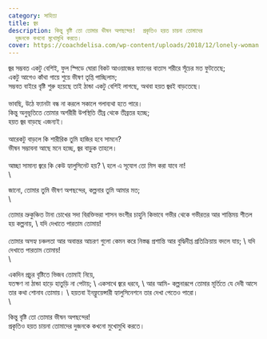 ```yaml
---
category: সাহিত্য
title: জ্বর
description: কিন্তু বৃষ্টি তো তোমার ভীষন অপছন্দের!  প্রকৃতিও হয়ত চায়না তোমাদের
  দুজনকে কখনো মুখোমুখি করতে।
cover: https://coachdelisa.com/wp-content/uploads/2018/12/lonely-woman.jpg
---
```

জ্বর সম্ভবত একটু বেশিই, ফুল স্পিডে ঘোরা বিকট আওয়াজের ফ্যানের বাতাস শরীরে সূঁচের মত ফুটতেছে;\
একটু আগেও কাঁথা গায়ে শুয়ে ভীষণ তৃপ্তি পাচ্ছিলাম; \
সম্ভবত বাইরে বৃষ্টি শুরু হয়েছে তাই ঠান্ডা একটু বেশিই লাগছে, অথবা হয়ত জ্বরই বাড়তেছে।\
\
ভাবছি, উঠে ফ্যানটা বন্ধ না করলে সকালে গলাব্যথা হতে পারে। \
কিন্তু অনুভূতিতে তোমার অশরীরী উপস্থিতি তীব্র থেকে তীব্রতর হচ্ছে; \
হয়ত জ্বর বাড়ছে এজন্যই।\
\
আরেকটু বাড়লে কি শারীরিক তুমি হাজির হবে সামনে? \
ভীষন সম্ভাবনা আছে মনে হচ্ছে, জ্বর বাড়ুক তাহলে। \
\
আচ্ছা সামান্য জ্বরে কি কেউ হ্যালুসিনেট হয়? \ 
হলে এ সূযোগ তো মিস করা যাবে না! \
\


জানো, তোমার তুমি ভীষণ অপছন্দের, কল্পনার তুমি আমার মত; \
\

তোমার ভ্রুকুঞ্চিত টানা চোখের সদা বিরক্তিভরা শাসন ভংগীর চাহুনি কিভাবে গভীর থেকে গভীরতর আর শান্তিময় শীতল হয় কল্পনায়, \ 
যদি দেখাতে পারতাম তোমায়! \
\
তোমার অসহ্য চঞ্চলতা আর অবান্তর আচরণ গুলো কেমন করে নিস্তব্ধ প্রশান্তি আর বুদ্ধিদীপ্ত প্রতিক্রিয়ায় বদলে যায়; \ 
যদি দেখাতে পারতাম তোমায়! \
\

একদিন প্রচুর বৃষ্টিতে ভিজব তোমাই নিয়ে, \
যতক্ষণ না ঠান্ডা হাড়ে হাতুড়ি না পেটায়; \ 
একসাথে জ্বরে ধরবে, \ 
আর আমি- কল্পনারূপে তোমার মূর্তিতে যে দেবী আসে তার কথা শোনাব তোমায়। \ 
হয়তবা ইনফ্লুয়েন্সারী হ্যালুসিনেশনে তার দেখা পেতেও পারো। \
\


কিন্তু বৃষ্টি তো তোমার ভীষন অপছন্দের! \
প্রকৃতিও হয়ত চায়না তোমাদের দুজনকে কখনো মুখোমুখি করতে।

